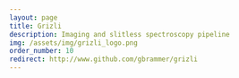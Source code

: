 ```yaml
---
layout: page
title: Grizli
description: Imaging and slitless spectroscopy pipeline
img: /assets/img/grizli_logo.png
order_number: 10
redirect: http://www.github.com/gbrammer/grizli
---
```


